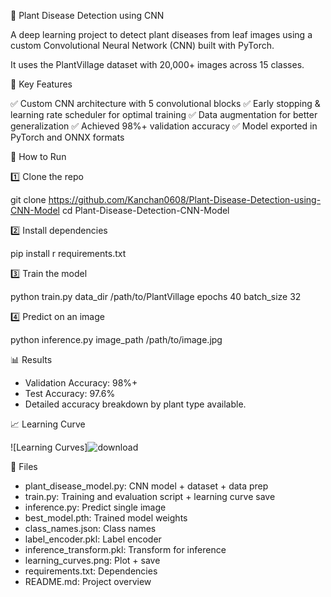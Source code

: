 🌿 Plant Disease Detection using CNN

A deep learning project to detect plant diseases from leaf images using a custom Convolutional Neural Network (CNN) built with PyTorch.

It uses the PlantVillage dataset with 20,000+ images across 15 classes.

📌 Key Features

✅ Custom CNN architecture with 5 convolutional blocks
✅ Early stopping & learning rate scheduler for optimal training
✅ Data augmentation for better generalization
✅ Achieved 98%+ validation accuracy
✅ Model exported in PyTorch and ONNX formats

🚀 How to Run

1️⃣ Clone the repo

git clone https://github.com/Kanchan0608/Plant-Disease-Detection-using-CNN-Model
cd Plant-Disease-Detection-CNN-Model


2️⃣ Install dependencies

pip install r requirements.txt

3️⃣ Train the model

python train.py data_dir /path/to/PlantVillage epochs 40 batch_size 32

4️⃣ Predict on an image

python inference.py image_path /path/to/image.jpg

📊 Results

* Validation Accuracy: 98%+
* Test Accuracy: 97.6%
* Detailed accuracy breakdown by plant type available.

📈 Learning Curve

![Learning Curves]![download](https://github.com/user-attachments/assets/9cb4e5cf-493b-4177-af01-85dc0e2cbd74)


📂 Files

* plant_disease_model.py: CNN model + dataset + data prep
* train.py: Training and evaluation script + learning curve save
* inference.py: Predict single image
* best_model.pth: Trained model weights
* class_names.json: Class names
* label_encoder.pkl: Label encoder
* inference_transform.pkl: Transform for inference
* learning_curves.png: Plot + save
* requirements.txt: Dependencies
* README.md: Project overview

